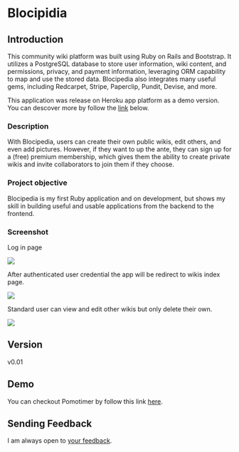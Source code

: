 # Blocipidia

## Introduction
This community wiki platform was built using Ruby on Rails and Bootstrap. It utilizes a PostgreSQL database to store user information, wiki content, and permissions, privacy, and payment information, leveraging ORM capability to map and use the stored data. Blocipedia also integrates many useful gems, including Redcarpet, Stripe, Paperclip, Pundit, Devise, and more.

This application was release on Heroku app platform as a demo version. You can descover more by follow the [link](#Demo) below.

### Description
With Blocipedia, users can create their own public wikis, edit others, and even add pictures. However, if they want to up the ante, they can sign up for a (free) premium membership, which gives them the ability to create private wikis and invite collaborators to join them if they choose.

### Project objective
Blocipedia is my first Ruby application and on development, but shows my skill in building useful and usable applications from the backend to the frontend.

### Screenshot

Log in page

![](app/assets/images/blocipidia_01.jpg)

After authenticated user credential the app will be redirect to wikis index page.

![](app/assets/images/blocipidia_02.jpg)

Standard user can view and edit other wikis but only delete their own.

![](app/assets/images/blocipidia_03.jpg)

## Version
v0.01

## Demo
You can checkout Pomotimer by follow this link [here](https://floating-fortress-24752.herokuapp.com/). 

## Sending Feedback
I am always open to [your feedback](https://github.com/bakhumhlea/blocipidia/issues).
